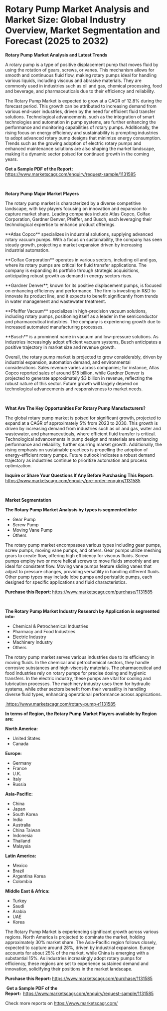 <p><h1>Rotary Pump Market Analysis and Market Size: Global Industry Overview, Market Segmentation and Forecast (2025 to 2032)</h1></p><p><strong>Rotary Pump Market Analysis and Latest Trends</strong></p>
<p><p>A rotary pump is a type of positive displacement pump that moves fluid by using the rotation of gears, screws, or vanes. This mechanism allows for smooth and continuous fluid flow, making rotary pumps ideal for handling various liquids, including viscous and abrasive materials. They are commonly used in industries such as oil and gas, chemical processing, food and beverage, and pharmaceuticals due to their efficiency and reliability.</p><p>The Rotary Pump Market is expected to grow at a CAGR of 12.8% during the forecast period. This growth can be attributed to increasing demand from various end-user industries, driven by the need for efficient fluid transfer solutions. Technological advancements, such as the integration of smart technologies and automation in pump systems, are further enhancing the performance and monitoring capabilities of rotary pumps. Additionally, the rising focus on energy efficiency and sustainability is prompting industries to adopt advanced rotary pump designs that minimize energy consumption. Trends such as the growing adoption of electric rotary pumps and enhanced maintenance solutions are also shaping the market landscape, making it a dynamic sector poised for continued growth in the coming years.</p></p>
<p><strong>Get a Sample PDF of the Report:&nbsp;</strong> <a href="https://www.marketscagr.com/enquiry/request-sample/1131585?utm_campaign=2882&utm_medium=2&utm_source=Github&utm_content=ia&utm_term=11042025&utm_id=rotary-pump">https://www.marketscagr.com/enquiry/request-sample/1131585</a></p>
<p>&nbsp;</p>
<p><strong>Rotary Pump Major Market Players</strong></p>
<p><p>The rotary pump market is characterized by a diverse competitive landscape, with key players focusing on innovation and expansion to capture market share. Leading companies include Atlas Copco, Colfax Corporation, Gardner Denver, Pfeiffer, and Busch, each leveraging their technological expertise to enhance product offerings.</p><p>**Atlas Copco** specializes in industrial solutions, supplying advanced rotary vacuum pumps. With a focus on sustainability, the company has seen steady growth, projecting a market expansion driven by increasing industrial automation.</p><p>**Colfax Corporation** operates in various sectors, including oil and gas, where its rotary pumps are critical for fluid transfer applications. The company is expanding its portfolio through strategic acquisitions, anticipating robust growth as demand in energy sectors rises.</p><p>**Gardner Denver**, known for its positive displacement pumps, is focused on enhancing efficiency and performance. The firm is investing in R&D to innovate its product line, and it expects to benefit significantly from trends in water management and wastewater treatment.</p><p>**Pfeiffer Vacuum** specializes in high-precision vacuum solutions, including rotary pumps, positioning itself as a leader in the semiconductor and pharmaceutical industries. The company is experiencing growth due to increased automated manufacturing processes.</p><p>**Busch** is a prominent name in vacuum and low-pressure solutions. As industries increasingly adopt efficient vacuum systems, Busch anticipates a positive trajectory in market size and revenue growth.</p><p>Overall, the rotary pump market is projected to grow considerably, driven by industrial expansion, automation demand, and environmental considerations. Sales revenue varies across companies; for instance, Atlas Copco reported sales of around $15 billion, while Gardner Denver is projected to generate approximately $3 billion in revenue, reflecting the robust nature of this sector. Future growth will largely depend on technological advancements and responsiveness to market needs.</p></p>
<p>&nbsp;</p>
<p><strong>What Are The Key Opportunities For Rotary Pump Manufacturers?</strong></p>
<p><p>The global rotary pump market is poised for significant growth, projected to expand at a CAGR of approximately 5% from 2023 to 2030. This growth is driven by increasing demand from industries such as oil and gas, water and wastewater, and pharmaceuticals, where efficient fluid transfer is critical. Technological advancements in pump design and materials are enhancing performance and reliability, further spurring market growth. Additionally, the rising emphasis on sustainable practices is propelling the adoption of energy-efficient rotary pumps. Future outlook indicates a robust demand trajectory as industries continue to prioritize automation and process optimization.</p></p>
<p><strong>Inquire or Share Your Questions If Any Before Purchasing This Report:</strong> <a href="https://www.marketscagr.com/enquiry/pre-order-enquiry/1131585?utm_campaign=2882&utm_medium=2&utm_source=Github&utm_content=ia&utm_term=11042025&utm_id=rotary-pump">https://www.marketscagr.com/enquiry/pre-order-enquiry/1131585</a></p>
<p>&nbsp;</p>
<p><strong>Market Segmentation</strong></p>
<p><strong>The Rotary Pump Market Analysis by types is segmented into:</strong></p>
<p><ul><li>Gear Pump</li><li>Screw Pump</li><li>Moving Vane Pump</li><li>Others</li></ul></p>
<p><p>The rotary pump market encompasses various types including gear pumps, screw pumps, moving vane pumps, and others. Gear pumps utilize meshing gears to create flow, offering high efficiency for viscous fluids. Screw pumps employ two or more helical screws to move fluids smoothly and are ideal for consistent flow. Moving vane pumps feature sliding vanes that adjust to pressure changes, providing versatility in handling different fluids. Other pump types may include lobe pumps and peristaltic pumps, each designed for specific applications and fluid characteristics.</p></p>
<p><strong>Purchase this Report:&nbsp;</strong><a href="https://www.marketscagr.com/purchase/1131585?utm_campaign=2882&utm_medium=2&utm_source=Github&utm_content=ia&utm_term=11042025&utm_id=rotary-pump">https://www.marketscagr.com/purchase/1131585</a></p>
<p>&nbsp;</p>
<p><strong>The Rotary Pump Market Industry Research by Application is segmented into:</strong></p>
<p><ul><li>Chemical & Petrochemical Industries</li><li>Pharmacy and Food Industries</li><li>Electric Industry</li><li>Machinery Industry</li><li>Others</li></ul></p>
<p><p>The rotary pump market serves various industries due to its efficiency in moving fluids. In the chemical and petrochemical sectors, they handle corrosive substances and high-viscosity materials. The pharmaceutical and food industries rely on rotary pumps for precise dosing and hygienic transfers. In the electric industry, these pumps are vital for cooling and lubrication processes. The machinery industry uses them for hydraulic systems, while other sectors benefit from their versatility in handling diverse fluid types, enhancing operational performance across applications.</p></p>
<p><a href="https://www.marketscagr.com/rotary-pump-r1131585?utm_campaign=2882&utm_medium=2&utm_source=Github&utm_content=ia&utm_term=11042025&utm_id=rotary-pump">&nbsp;https://www.marketscagr.com/rotary-pump-r1131585</a></p>
<p><strong>In terms of Region, the Rotary Pump Market Players available by Region are:</strong></p>
<p>
    <p> <strong> North America: </strong>
        <ul>
            <li>United States</li>
            <li>Canada</li>
        </ul>
        </p> 
    <p> <strong> Europe: </strong>
        <ul>
            <li>Germany</li>
            <li>France</li>
            <li>U.K.</li>
            <li>Italy</li>
            <li>Russia</li>
        </ul>
        </p> 
    <p> <strong> Asia-Pacific: </strong>
        <ul>
            <li>China</li>
            <li>Japan</li>
            <li>South Korea</li>
            <li>India</li>
            <li>Australia</li>
            <li>China Taiwan</li>
            <li>Indonesia</li>
            <li>Thailand</li>
            <li>Malaysia</li>
        </ul>
        </p> 
    <p> <strong> Latin America: </strong>
        <ul>
            <li>Mexico</li>
            <li>Brazil</li>
            <li>Argentina Korea</li>
            <li>Colombia</li>
        </ul>
        </p> 
    <p> <strong> Middle East & Africa: </strong>
        <ul>
            <li>Turkey</li>
            <li>Saudi</li>
            <li>Arabia</li>
            <li>UAE</li>
            <li>Korea</li>
        </ul>
    </p>
    </p>
<p><p>The Rotary Pump Market is experiencing significant growth across various regions. North America is projected to dominate the market, holding approximately 30% market share. The Asia-Pacific region follows closely, expected to capture around 28%, driven by industrial expansion. Europe accounts for about 25% of the market, while China is emerging with a substantial 15%. As industries increasingly adopt rotary pumps for efficiency, these regions are set to experience sustained demand and innovation, solidifying their positions in the market landscape.</p></p>
<p><strong>Purchase this Report: </strong><a href="https://www.marketscagr.com/purchase/1131585?utm_campaign=2882&utm_medium=2&utm_source=Github&utm_content=ia&utm_term=11042025&utm_id=rotary-pump">https://www.marketscagr.com/purchase/1131585</a></p>
<p>&nbsp;<strong>Get a Sample PDF of the Report:&nbsp;&nbsp;</strong><a href="https://www.marketscagr.com/enquiry/request-sample/1131585?utm_campaign=2882&utm_medium=2&utm_source=Github&utm_content=ia&utm_term=11042025&utm_id=rotary-pump">https://www.marketscagr.com/enquiry/request-sample/1131585</a></p>
<p><strong></strong></p>
<p>Check more reports on <a href="https://www.marketscagr.com/?utm_campaign=2882&utm_medium=2&utm_source=Github&utm_content=ia&utm_term=11042025&utm_id=rotary-pump">https://www.marketscagr.com/</a></p>